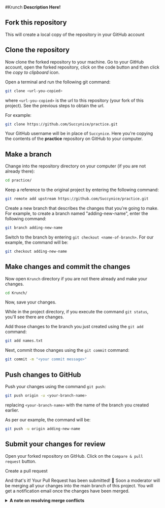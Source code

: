#Krunch
**Description Here!**

## Fork this repository

This will create a local copy of the repository in your GitHub account

## Clone the repository

Now clone the forked repository to your machine. Go to your GitHub account, open the forked repository, click on the code button and then click the _copy to clipboard_ icon.

Open a terminal and run the following git command:

```sh
git clone <url-you-copied>
```

where `<url-you-copied>` is the url to this repository (your fork of this project). See the previous steps to obtain the url.

For example:

```sh
git clone https://github.com/Succynice/practice.git
```

Your GitHub username will be in place of `Succynice`. Here you're copying the contents of the **practice** repository on GitHub to your computer.

## Make a branch

Change into the repository directory on your computer (if you are not already there):

```sh
cd practice/
```

Keep a reference to the original project by entering the following command:

```sh
git remote add upstream https://github.com/Succynice/practice.git
```

Create a new branch that describes the changes that you're going to make. For example, to create a branch named "adding-new-name", enter the following command:

```sh
git branch adding-new-name
```

Switch to the branch by entering `git checkout <name-of-branch>`. For our example, the command will be:

```sh
git checkout adding-new-name
```

## Make changes and commit the changes

Now open `Krunch` directory if you are not there already and make your changes.

```sh
cd Krunch/
```

Now, save your changes.

While in the project directory, if you execute the command `git status`, you'll see there are changes.

Add those changes to the branch you just created using the `git add` command:

```sh
git add names.txt
```

Next, commit those changes using the `git commit` command:

```sh
git commit -m "<your commit message>"
```

## Push changes to GitHub

Push your changes using the command `git push`:

```sh
git push origin -u <your-branch-name>
```

replacing `<your-branch-name>` with the name of the branch you created earlier.

As per our example, the command will be:

```sh
git push -u origin adding-new-name
```

## Submit your changes for review

Open your forked repository on GitHub. Click on the `Compare & pull request` button.

Create a pull request

And that's it! Your Pull Request has been submitted! :partying_face:
Soon a moderator will be merging all your changes into the main branch of this project. You will get a notification email once the changes have been merged.

<details>

> Please read further if you have any conflicts or your pull request refuses to go through.

<summary> <strong>A note on resolving merge conflicts</strong> </summary>

> Read the GitHub docs about resolving merge conflicts [here](https://docs.github.com/en/pull-requests/collaborating-with-pull-requests/addressing-merge-conflicts/about-merge-conflicts).

To avoid fixing merge conflicts, all changes made will have to be discarded.

To get started, sync your forked repository by going to the GitHub page, then click the `sync fork` button. 

Next, discard your commits.

Then make a fresh clone of your newly synced repository and follow the steps from [Clone the repository](#clone-the-repository).

